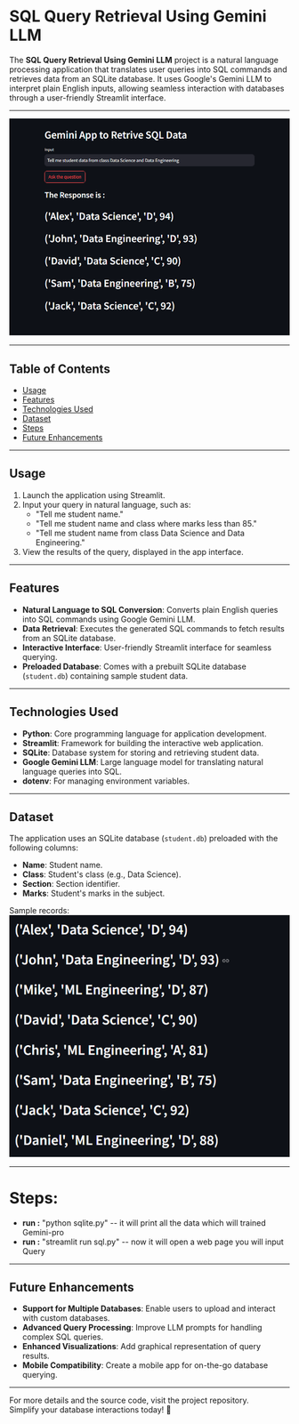 # SQL Query Retrieval Using Gemini LLM

The **SQL Query Retrieval Using Gemini LLM** project is a natural language processing application that translates user queries into SQL commands and retrieves data from an SQLite database. It uses Google's Gemini LLM to interpret plain English inputs, allowing seamless interaction with databases through a user-friendly Streamlit interface.

---

![image alt](https://github.com/Ktrimalrao/Gemini-pro-sql-llm/blob/b6b4ab865a5fabdf02d082bf2698dcaa06c5172f/Screenshot%202024-12-28%20211436.png)

---

## Table of Contents
- [Usage](#usage)
- [Features](#features)
- [Technologies Used](#technologies-used)
- [Dataset](#dataset)
- [Steps](#steps)
- [Future Enhancements](#future-enhancements)

---

## Usage
1. Launch the application using Streamlit.
2. Input your query in natural language, such as:
   - "Tell me student name."
   - "Tell me student name and class where marks less than 85."
   - "Tell me student name from class Data Science and Data Engineering."
3. View the results of the query, displayed in the app interface.

---

## Features
- **Natural Language to SQL Conversion**: Converts plain English queries into SQL commands using Google Gemini LLM.
- **Data Retrieval**: Executes the generated SQL commands to fetch results from an SQLite database.
- **Interactive Interface**: User-friendly Streamlit interface for seamless querying.
- **Preloaded Database**: Comes with a prebuilt SQLite database (`student.db`) containing sample student data.

---

## Technologies Used
- **Python**: Core programming language for application development.
- **Streamlit**: Framework for building the interactive web application.
- **SQLite**: Database system for storing and retrieving student data.
- **Google Gemini LLM**: Large language model for translating natural language queries into SQL.
- **dotenv**: For managing environment variables.

---

## Dataset
The application uses an SQLite database (`student.db`) preloaded with the following columns:
- **Name**: Student name.
- **Class**: Student's class (e.g., Data Science).
- **Section**: Section identifier.
- **Marks**: Student's marks in the subject.

Sample records:
![image alt](https://github.com/Ktrimalrao/Gemini-pro-sql-llm/blob/b6b4ab865a5fabdf02d082bf2698dcaa06c5172f/Screenshot%202024-12-28%20211620.png)

---

# Steps:
- **run :** "python sqlite.py" -- it will print all the data which will trained Gemini-pro
- **run :** "streamlit run sql.py"  -- now it will open a web page you will input Query

---

## Future Enhancements
- **Support for Multiple Databases**: Enable users to upload and interact with custom databases.
- **Advanced Query Processing**: Improve LLM prompts for handling complex SQL queries.
- **Enhanced Visualizations**: Add graphical representation of query results.
- **Mobile Compatibility**: Create a mobile app for on-the-go database querying.

---

For more details and the source code, visit the project repository.  
Simplify your database interactions today! 🚀

